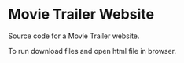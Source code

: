 # Movie Trailer Website
Source code for a Movie Trailer website.

To run download files and open html file in browser.
